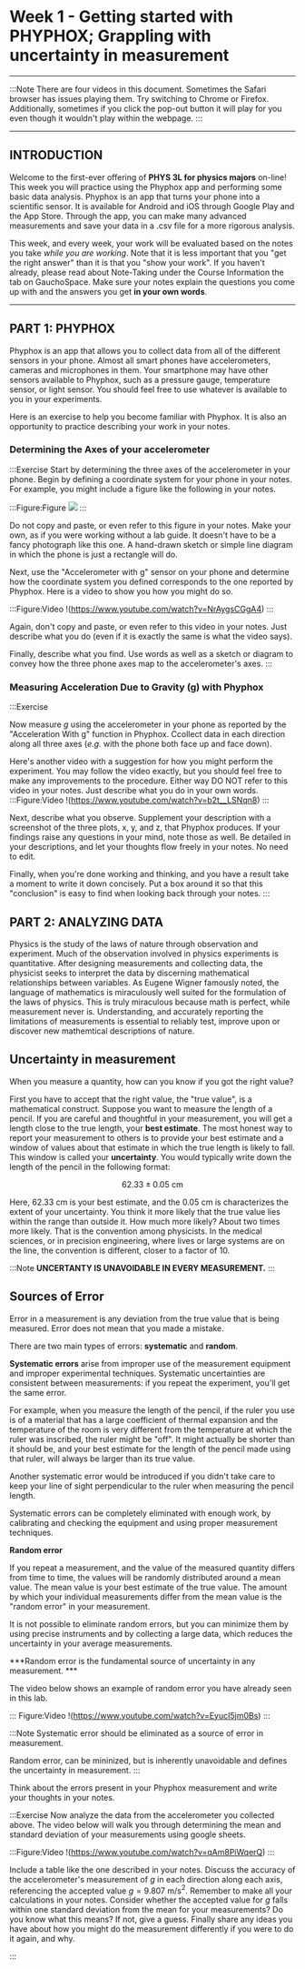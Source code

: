 
# Week 1 -  Getting started with PHYPHOX; Grappling with uncertainty in measurement
---

:::Note
There are four videos in this document. Sometimes the Safari browser has issues playing them. Try switching to Chrome or Firefox. Additionally, sometimes if you click the pop-out button it will play for you even though it wouldn't play within the webpage.
:::

---
## INTRODUCTION

Welcome to the first-ever offering of **PHYS 3L for physics majors** on-line!  This week you will practice using the Phyphox app and performing some basic data analysis.    Phyphox is an app that turns your phone into a scientific sensor.  It is available for Android and iOS through Google Play and the App Store.  Through the app, you can make many advanced measurements and save your data in a .csv file for a more rigorous analysis. 

This week, and every week, your work will be evaluated based on the notes you take *while you are working*.  Note that it is less important that you "get the right answer" than it is that you "show your work".  If you haven't already, please read about Note-Taking under the Course Information the tab on GauchoSpace.  Make sure your notes explain the questions you come up with and the answers  you get **in your own words**.

---

## PART 1: PHYPHOX

Phyphox is an app that allows you to collect data from all of the different sensors in your phone. Almost all smart phones have accelerometers, cameras and microphones in them. Your smartphone may have other sensors available to Phyphox, such as a pressure gauge, temperature sensor, or light sensor. You should feel free to use whatever is available to you in your experiments.   

Here is an exercise to help you become familiar with Phyphox.  It is also an opportunity to practice describing your work in your notes.

### Determining the Axes of your accelerometer

:::Exercise
 Start by determining the three axes of the accelerometer in your phone. Begin by defining a coordinate system for your phone in your notes.  For example, you might include a figure like the following in your notes.
 
:::Figure:Figure
 ![](imgs/PhoneAxis.png)
:::

Do not copy and paste, or even refer to this figure in your notes.  Make your own, as if you were working without a lab guide.  It doesn't have to be a fancy photograph like this one.  A hand-drawn sketch or simple line diagram in which the phone is just a rectangle will do.

Next, use the "Accelerometer with g" sensor on your phone and determine how the coordinate system you defined corresponds to the one reported by Phyphox.  Here is a video to show you how you might do so. 
 
:::Figure:Video
!(https://www.youtube.com/watch?v=NrAygsCGgA4)
:::

Again, don't copy and paste, or even refer to this video in your notes.  Just describe what you do (even if it is exactly the same is what the video says).  

Finally, describe what you find.  Use words as well as a sketch or diagram to convey how the three phone axes map to the accelerometer's axes.
:::

### Measuring Acceleration Due to Gravity (g) with Phyphox

:::Exercise
 
Now measure *g* using the accelerometer in your phone as reported by the "Acceleration With g" function in Phyphox. Ccollect data in each direction along all three axes (*e.g.* with the phone both face up and face down). 

Here's another video with a suggestion for how you might perform the experiment. You may follow the video exactly, but you should feel free to make any improvements to the procedure.  Either way DO NOT refer to this video in your notes.  Just describe what you do in your own words.  
:::Figure:Video
!(https://www.youtube.com/watch?v=b2t__LSNqn8)
:::

Next, describe what you observe.   Supplement your description with a screenshot of the three plots, x, y, and z, that Phyphox produces.  If your findings raise any questions in your mind, note those as well.  Be detailed  in your descriptions, and let your thoughts flow freely in your notes.  No need to edit.

Finally, when you're done working and thinking, and you have a result take a moment to write it down concisely.  Put a box around it so that this "conclusion" is easy to find when looking back through your notes.
:::


## PART 2: ANALYZING DATA
Physics is the study of the laws of nature through observation and experiment.  Much of the observation involved in physics experiments is quantitative.  After designing measurements and collecting data, the physicist seeks to interpret the data by discerning mathematical relationships between variables.  As Eugene Wigner famously noted,  the language of mathematics is miraculously well suited for the formulation of the laws of physics.  This is truly miraculous because math is perfect, while measurement never is.  Understanding, and accurately reporting the limitations of measurements is essential to reliably test, improve upon or discover new mathemtical descriptions of nature.

## Uncertainty in measurement

When you measure a quantity, how can you know if you got the right value?   

First you have to accept that the right value, the "true value", is a mathematical construct. Suppose you want to measure the length of a pencil. If you are careful and thoughtful in your measurement, you will get a length close to the true length, your **best estimate**. The most honest way to report your measurement to others is to provide your best estimate and a window of values about that estimate in which the true length is likely to fall. This window is called your **uncertainty**. You would typically write down the length of the pencil in the following format:

$$
62.33 \pm 0.05 \text{ cm}
$$

Here, 62.33 cm is your best estimate, and the 0.05 cm is characterizes the extent of your uncertainty.  You think it more likely that the true value lies within the range than outside it.  How much more likely?  About two times more likely.  That is the convention among physicists.  In the medical sciences, or in precision engineering, where lives or large systems are on the line, the convention is different, closer to a factor of 10.  

:::Note
**UNCERTANTY IS UNAVOIDABLE IN EVERY MEASUREMENT.**
:::

## Sources of Error

Error in a measurement is any deviation from the true value that is being measured. Error does not mean that you made a mistake.

There are two main types of errors: **systematic** and **random**.

**Systematic errors** arise from improper use of the measurement equipment and  improper experimental techniques. Systematic uncertainties are consistent between measurements: if you repeat the experiment, you'll get the same error. 

For example, when you measure the length of the pencil, if the ruler you use is  of a material that has a large coefficient of thermal expansion and the temperature of the room is very different from the temperature at which the ruler was inscribed, the ruler might be "off".  It might actually be shorter than it should be, and your best estimate for the length of the pencil made using that ruler, will always be larger than its true value.

Another systematic error would be introduced if you didn't take care to keep your line of sight perpendicular to the ruler when measuring the pencil length.

Systematic errors can be completely eliminated with enough work, by calibrating and checking the equipment and using proper measurement techniques. 

**Random error**
 
If you repeat a measurement, and the value of the measured quantity differs from time to time, the values will be randomly distributed around a mean value.  The mean value is your best estimate of the true value.  The amount by which your individual measurements differ from the mean value is the "random error" in your measurement.

It is not possible to eliminate random errors, but you can minimize them by using precise instruments and by collecting a  large data, which reduces the uncertainty in your average measurements. 

***Random error is the fundamental source of uncertainty in any measurement. ***


The video below shows an example of random error you have already seen in this lab. 

::: Figure:Video
!(https://www.youtube.com/watch?v=EyucI5jm0Bs)
:::

:::Note
Systematic error should be eliminated as a source of error in measurement.

Random error, can be mininized, but is inherently unavoidable and defines the uncertainty in measurement.
:::

 Think about the errors present in your Phyphox measurement and write your thoughts in your notes.
 
:::Exercise
Now analyze the data from the accelerometer you collected above. The video below will walk you through determining the mean and standard deviation of your measurements using google sheets.

:::Figure:Video
!(https://www.youtube.com/watch?v=qAm8PiWqerQ)
:::

Include a table like the one described in your notes. Discuss the accuracy of the accelerometer's measurement of $g$ in each direction along each axis, referencing the accepted value $g = 9.807$ m/s$^2$.  Remember to make all your calculations in your notes. Consider whether the accepted value for $g$ falls within one standard deviation from the mean for your measurements? Do you know what this means? If not, give a guess.  Finally share any ideas you have about how you might do the measurement differently if you were to do it again, and why.

:::

